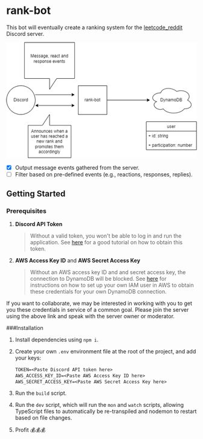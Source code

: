 # rank-bot

This bot will eventually create a ranking system for the [leetcode_reddit](https://discord.gg/B45J8HKNth) Discord server.

![rank-bot v1 diagram][]

[rank-bot v1 diagram]: images/rank-bot.drawio.png

- [x] Output message events gathered from the server.
- [ ] Filter based on pre-defined events (e.g., reactions, responses, replies).

## Getting Started

### Prerequisites

1. **Discord API Token**

   >Without a valid token, you won't be able to log in and run the application.  See [here](https://www.writebots.com/discord-bot-token/) for a good tutorial on how to obtain this token.

2. **AWS Access Key ID** and **AWS Secret Access Key**

   >Without an AWS access key ID and and secret access key, the connection to DynamoDB will be blocked.  See [here](https://docs.aws.amazon.com/IAM/latest/UserGuide/getting-started_create-admin-group.html) for instructions on how to set up your own IAM user in AWS to obtain these credentials for your own DynamoDB connection. 

If you want to collaborate, we may be interested in working with you to get you these credentials in service of a common goal. Please join the server using the above link and speak with the server owner or moderator.

###Installation
1. Install dependencies using `npm i`.
2. Create your own `.env` environment file at the root of the project, and add your keys:
   ```
   TOKEN=<Paste Discord API token here>
   AWS_ACCESS_KEY_ID=<Paste AWS Access Key ID here>
   AWS_SECRET_ACCESS_KEY=<Paste AWS Secret Access Key here>
   ```

3. Run the `build` script.
4. Run the `dev` script, which will run the `mon` and `watch` scripts, allowing TypeScript files to automatically be re-transpiled and nodemon to restart based on file changes.
5. Profit 💰💰💰